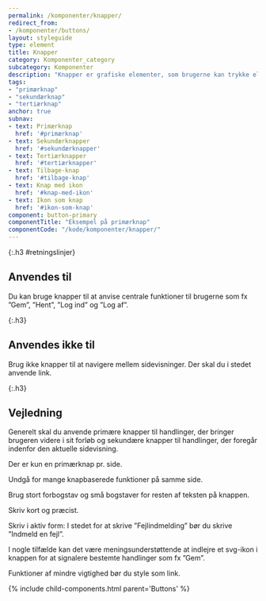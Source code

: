 ```yaml
---
permalink: /komponenter/knapper/
redirect_from:
- /komponenter/buttons/
layout: styleguide
type: element
title: Knapper
category: Komponenter_category
subcategory: Komponenter
description: "Knapper er grafiske elementer, som brugerne kan trykke eller klikke på og dermed udløse en funktion eller handling."
tags: 
- "primærknap"
- "sekundærknap"
- "tertiærknap"
anchor: true
subnav:
- text: Primærknap
  href: '#primærknap'
- text: Sekundærknapper
  href: '#sekundærknapper'
- text: Tertiærknapper
  href: '#tertiærknapper'
- text: Tilbage-knap
  href: '#tilbage-knap'
- text: Knap med ikon
  href: '#knap-med-ikon'
- text: Ikon som knap
  href: '#ikon-som-knap'
component: button-primary
componentTitle: "Eksempel på primærknap"
componentCode: "/kode/komponenter/knapper/"
---
```


{:.h3 #retningslinjer}
## Anvendes til

Du kan bruge knapper til at anvise centrale funktioner til brugerne som fx ”Gem”, ”Hent”, ”Log ind” og ”Log af”.

{:.h3}
## Anvendes ikke til

Brug ikke knapper til at navigere mellem sidevisninger. Der skal du i stedet anvende link.

{:.h3}
## Vejledning

Generelt skal du anvende primære knapper til handlinger, der bringer brugeren videre i sit forløb og sekundære knapper til handlinger, der foregår indenfor den aktuelle sidevisning.

Der er kun en primærknap pr. side.

Undgå for mange knapbaserede funktioner på samme side.

Brug stort forbogstav og små bogstaver for resten af teksten på knappen.

Skriv kort og præcist.

Skriv i aktiv form: I stedet for at skrive ”Fejlindmelding” bør du skrive ”Indmeld en fejl”.

I nogle tilfælde kan det være meningsunderstøttende at indlejre et svg-ikon i knappen for at signalere bestemte handlinger som fx ”Gem”.

Funktioner af mindre vigtighed bør du style som link.

{% include child-components.html parent='Buttons' %}
